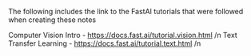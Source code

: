 The following includes the link to the FastAI tutorials that were followed when creating these notes

Computer Vision Intro - https://docs.fast.ai/tutorial.vision.html /n
Text Transfer Learning - https://docs.fast.ai/tutorial.text.html /n
